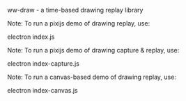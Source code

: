 ww-draw - a time-based drawing replay library


Note: To run a pixijs demo of drawing replay, use:

electron index.js

Note: To run a pixijs demo of drawing capture & replay, use:

electron index-capture.js

Note: To run a canvas-based demo of drawing replay, use:

electron index-canvas.js
